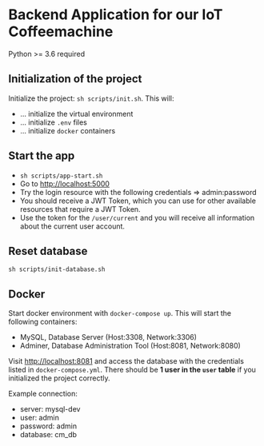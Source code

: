 # Backend Application for our IoT Coffeemachine
Python >= 3.6 required

## Initialization of the project
Initialize the project: `sh scripts/init.sh`. This will:
* ... initialize the virtual environment
* ... initialize `.env` files
* ... initialize `docker` containers

## Start the app
* `sh scripts/app-start.sh`
* Go to [http://localhost:5000](http://localhost:5000)
* Try the login resource with the following credentials => admin:password
* You should receive a JWT Token, which you can use for other available resources that require a JWT Token.
* Use the token for the `/user/current` and you will receive all information about the current user account.

## Reset database
`sh scripts/init-database.sh`

## Docker
Start docker environment with `docker-compose up`. This will start the following containers:
* MySQL, Database Server (Host:3308, Network:3306)
* Adminer, Database Administration Tool (Host:8081, Network:8080)

Visit [http://localhost:8081](http://localhost:8081) and access the database with the credentials listed in `docker-compose.yml`. There should be **1 user in the `user` table** if you initialized the project correctly.

Example connection:
* server: mysql-dev
* user: admin
* password: admin
* database: cm_db
